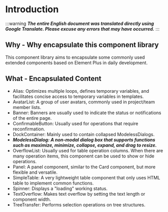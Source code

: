 # Introduction

:::warning
***The entire English document was translated directly using Google Translate. Please excuse any errors that may have occurred.***
:::

## Why - Why encapsulate this component library

This component library aims to encapsulate some commonly used extended components based on Element Plus in daily development.

## What - Encapsulated Content

- Alias: Optimizes multiple loops, defines temporary variables, and facilitates concise access to temporary variables in templates.
- AvatarList: A group of user avatars, commonly used in project/team member lists.
- Banner: Banners are usually used to indicate the status or notifications of the entire page.
- ConfirmableButton: Usually used for operations that require reconfirmation.
- DockContainer: Mainly used to contain collapsed ModelessDialogs.
- ***ModelessDialog: A non-modal dialog box that supports functions such as maximize, minimize, collapse, expand, and drag to resize.***
- OverflowList: Usually used for table operation columns. When there are many operation items, this component can be used to show or hide operations.
- Panel: A panel component, similar to the Card component, but more flexible and versatile.
- SimpleTable: A very lightweight table component that only uses HTML table to implement common functions.
- Spinner: Displays a "loading" working status.
- TextOverflow: Makes text overflow by setting the text length or component width.
- TreeTransfer: Performs selection operations on tree structures.

